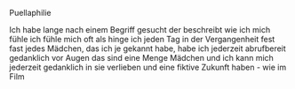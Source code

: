 Puellaphilie

Ich habe lange nach einem Begriff gesucht der beschreibt wie ich mich fühle
ich fühle mich oft als hinge ich jeden Tag in der Vergangenheit fest
fast jedes Mädchen, das ich je gekannt habe, habe ich jederzeit abrufbereit gedanklich vor Augen
das sind eine Menge Mädchen und ich kann mich jederzeit gedanklich in sie verlieben und eine fiktive Zukunft haben - wie im Film

